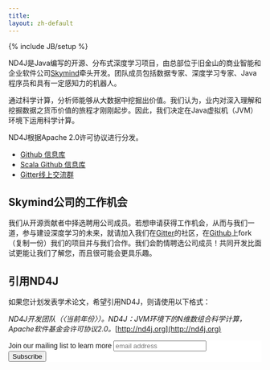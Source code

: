 ```yaml
---
title: 
layout: zh-default
---
```


{% include JB/setup %}

ND4J是Java编写的开源、分布式深度学习项目，由总部位于旧金山的商业智能和企业软件公司[Skymind](http://www.skymind.io/contact.html)牵头开发。团队成员包括数据专家、深度学习专家、Java程序员和具有一定感知力的机器人。

通过科学计算，分析师能够从大数据中挖掘出价值。我们认为，业内对深入理解和挖掘数据之货币价值的旅程才刚刚起步。因此，我们决定在Java虚拟机（JVM）环境下运用科学计算。 

ND4J根据Apache 2.0许可协议进行分发。 

* [Github 信息库](https://github.com/deeplearning4j/nd4j/)
* [Scala Github 信息库](https://github.com/deeplearning4j/nd4s/)
* [Gitter线上交流群](https://gitter.im/deeplearning4j/deeplearning4j)

## Skymind公司的工作机会

我们从开源贡献者中择选聘用公司成员。若想申请获得工作机会，从而与我们一道，参与建设深度学习的未来，就请加入我们在[Gitter](https://gitter.im/deeplearning4j/deeplearning4j)的社区，在[Github](https://github.com/deeplearning4j)上fork（复制一份）我们的项目并与我们合作。我们会酌情聘选公司成员！共同开发比面试更能让我们了解您，而且很可能会更具乐趣。

## 引用ND4J

如果您计划发表学术论文，希望引用ND4J，则请使用以下格式：

*ND4J开发团队（〈当前年份〉）。ND4J：JVM环境下的N维数组合科学计算，Apache软件基金会许可协议2.0。*[http://nd4j.org](http://nd4j.org)

<!--MailChimp注册表格开头-->
<link href="//cdn-images.mailchimp.com/embedcode/slim-081711.css" rel="stylesheet" type="text/css">
<style type="text/css">
	#mc_embed_signup{background:#fff; clear:left; font:14px Helvetica,Arial,sans-serif; }
	/* 加入MailChimp注册表格样式，会替代网站样式表或本样式代码块中的内容。
	   建议将此代码块和上面的CSS链接移动至HTML文件内。*/
</style>
<div id="mc_embed_signup">
<form action="//skymind.us8.list-manage.com/subscribe/post?u=26a43400cdacd6b98b676f703&amp;id=1f5b16d539" method="post" id="mc-embedded-subscribe-form" name="mc-embedded-subscribe-form" class="validate" target="_blank" novalidate>
	<label for="mce-EMAIL">Join our mailing list to learn more</label>
	<input type="email" value="" name="EMAIL" class="email" id="mce-EMAIL" placeholder="email address" required>
    <!--人类用户请勿填写此处――若删除可能产生自动程序注册的风险-->
    <div style="position: absolute; left:-5000px;"><input type="text" name="b_26a43400cdacd6b98b676f703_1f5b16d539" tabindex="-1" value=""></div>
    <div class="clear"><input type="submit" value="Subscribe" name="subscribe" id="mc-embedded-subscribe" class="button"></div>
</form>
</div>
<!--End mc_embed_signup-->
